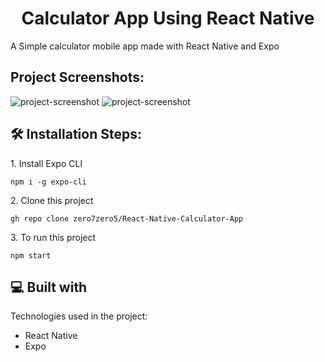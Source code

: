 <h1 align="center" id="title">Calculator App Using React Native</h1>

<p id="description">A Simple calculator mobile app made with React Native and Expo</p>

<h2>Project Screenshots:</h2>

<img src="https://i.ibb.co/C1KtX3W/Screenshot-2023-01-28-20-09-10-611-com-saberbasha-calculator.jpg" alt="project-screenshot"/>

<img src="https://i.ibb.co/rkwxDqw/Screenshot-2023-01-28-20-09-13-918-com-saberbasha-calculator.jpg" alt="project-screenshot" />

<h2>🛠️ Installation Steps:</h2>

<p>1. Install Expo CLI</p>

```
npm i -g expo-cli
```

<p>2. Clone this project</p>

```
gh repo clone zero7zero5/React-Native-Calculator-App
```

<p>3. To run this project</p>

```
npm start
```

  
  
<h2>💻 Built with</h2>

Technologies used in the project:

*   React Native
*   Expo
